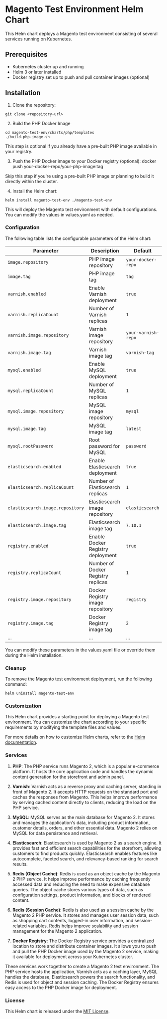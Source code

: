 # Magento Test Environment Helm Chart

This Helm chart deploys a Magento test environment consisting of several services running on Kubernetes.

## Prerequisites

- Kubernetes cluster up and running
- Helm 3 or later installed
- Docker registry set up to push and pull container images (optional)

## Installation

1. Clone the repository:

```shell
git clone <repository-url>
```

2. Build the PHP Docker Image
```shell
cd magento-test-env/charts/php/templates
./build-php-image.sh
```

This step is optional if you already have a pre-built PHP image available in your registry.

3. Push the PHP Docker image to your Docker registry (optional):
docker push your-docker-repo/your-php-image:tag

Skip this step if you're using a pre-built PHP image or planning to build it directly within the cluster.

4. Install the Helm chart:

```shell
helm install magento-test-env ./magento-test-env
```
This will deploy the Magento test environment with default configurations. You can modify the values in values.yaml as needed.

### Configuration
The following table lists the configurable parameters of the Helm chart:

| Parameter                    | Description                               | Default                              |
|------------------------------|-------------------------------------------|--------------------------------------|
| `image.repository`           | PHP image repository                       | `your-docker-repo`                   |
| `image.tag`                  | PHP image tag                              | `tag`                                |
| `varnish.enabled`            | Enable Varnish deployment                  | `true`                               |
| `varnish.replicaCount`       | Number of Varnish replicas                 | `1`                                  |
| `varnish.image.repository`   | Varnish image repository                   | `your-varnish-repo`                  |
| `varnish.image.tag`          | Varnish image tag                          | `varnish-tag`                        |
| `mysql.enabled`              | Enable MySQL deployment                     | `true`                               |
| `mysql.replicaCount`         | Number of MySQL replicas                    | `1`                                  |
| `mysql.image.repository`     | MySQL image repository                     | `mysql`                              |
| `mysql.image.tag`            | MySQL image tag                            | `latest`                             |
| `mysql.rootPassword`         | Root password for MySQL                     | `password`                           |
| `elasticsearch.enabled`      | Enable Elasticsearch deployment            | `true`                               |
| `elasticsearch.replicaCount` | Number of Elasticsearch replicas           | `1`                                  |
| `elasticsearch.image.repository` | Elasticsearch image repository           | `elasticsearch`                      |
| `elasticsearch.image.tag`    | Elasticsearch image tag                    | `7.10.1`                             |
| `registry.enabled`           | Enable Docker Registry deployment          | `true`                               |
| `registry.replicaCount`      | Number of Docker Registry replicas         | `1`                                  |
| `registry.image.repository`  | Docker Registry image repository           | `registry`                           |
| `registry.image.tag`         | Docker Registry image tag                  | `2`                                  |
| ...                          | ...                                       | ...                                  |

You can modify these parameters in the values.yaml file or override them during the Helm installation.

### Cleanup
To remove the Magento test environment deployment, run the following command:

```shell
helm uninstall magento-test-env
```

### Customization
This Helm chart provides a starting point for deploying a Magento test environment. You can customize the chart according to your specific requirements by modifying the template files and values.

For more details on how to customize Helm charts, refer to the [Helm documentation](https://helm.sh/docs/).

### Services

1. **PHP**: The PHP service runs Magento 2, which is a popular e-commerce platform. It hosts the core application code and handles the dynamic content generation for the storefront and admin panel.

2. **Varnish**: Varnish acts as a reverse proxy and caching server, standing in front of Magento 2. It accepts HTTP requests on the standard port and caches the responses from Magento. This helps improve performance by serving cached content directly to clients, reducing the load on the PHP service.

3. **MySQL**: MySQL serves as the main database for Magento 2. It stores and manages the application's data, including product information, customer details, orders, and other essential data. Magento 2 relies on MySQL for data persistence and retrieval.

4. **Elasticsearch**: Elasticsearch is used by Magento 2 as a search engine. It provides fast and efficient search capabilities for the storefront, allowing customers to find products quickly. Elasticsearch enables features like autocomplete, faceted search, and relevancy-based ranking for search results.

5. **Redis (Object Cache)**: Redis is used as an object cache by the Magento 2 PHP service. It helps improve performance by caching frequently accessed data and reducing the need to make expensive database queries. The object cache stores various types of data, such as configuration settings, product information, and blocks of rendered content.

6. **Redis (Session Cache)**: Redis is also used as a session cache by the Magento 2 PHP service. It stores and manages user session data, such as shopping cart contents, logged-in user information, and session-related variables. Redis helps improve scalability and session management for the Magento 2 application.

7. **Docker Registry**: The Docker Registry service provides a centralized location to store and distribute container images. It allows you to push and pull the PHP Docker image used by the Magento 2 service, making it available for deployment across your Kubernetes cluster.

These services work together to create a Magento 2 test environment. The PHP service hosts the application, Varnish acts as a caching layer, MySQL handles the database, Elasticsearch powers the search functionality, and Redis is used for object and session caching. The Docker Registry ensures easy access to the PHP Docker image for deployment.

### License
This Helm chart is released under the [MIT License](https://chat.openai.com/c/LICENSE).
